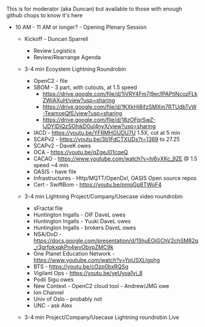 This is for moderator (aka Duncan)
but available to those with enough
github chops to know it's here
* 10 AM - 11 AM or longer? - Opening Plenary Session
   - Kickoff - Duncan Sparrell
      * Review Logistics
      * Review/Rearrange Agenda
   - 3-4 min Ecoystem Lightning Roundrobin
      * OpenC2 - file
      * SBOM - 3 part, with cutouts, at 1.5 speed
         - https://drive.google.com/file/d/1iVRY4Fm7j9ecfPAPtiNcozFLkZWjAXuH/view?usp=sharing
         - https://drive.google.com/file/d/1KXkHj8ifzSMXm7RTUdbTvW-TeamoeQfE/view?usp=sharing
         - https://drive.google.com/file/d/18zOFprSwZ-IJDYIDiQzSOhikD0ul4nyX/view?usp=sharing
      * IACD - https://youtu.be/YFRMHGUDU7U 1.5X, cut at 5 min
      * SCAPv2 - https://youtu.be/3b1FdCTXUDs?t=1369 to 27.25
      * SCAPv2 - DaveK owes
      * OCA - https://youtu.be/qZgeJ01cqeQ
      * CACAO - https://www.youtube.com/watch?v=hi6vXKc_9ZE @ 1.5 speed ~4 min
      * OASIS - have file
      * Infrastructures - Http/MQTT/OpenDxl, OASIS Open source repos
      * Cert - SwiftBom - https://youtu.be/pmqGp8TWoF4
    - 3-4 min Lightning Project/Company/Usecase video roundrobin
      * sFractal file
      * Huntington Ingalls - OIF DaveL owes
      * Huntington Ingalls - Yuuki DaveL owes
      * Huntington Ingalls - brokers DaveL owes
      * NSA/DoD - https://docs.google.com/presentation/d/15huEOiGChV2chSM82q_r3grfpkxqkPn4wvObvpZMC9k
      * One Planet Education Network - https://www.youtube.com/watch?v=YpUSXLIgphg
      * BTS - https://youtu.be/cOzp0bxRQSg
      * Vigilant Ops - https://youtu.be/yeUyoa1vj_8
      * Podii Sigu owes
      * New Context - OpenC2 cloud tool - Andrew/JMG owe
      * Ion Channel
      * Univ of Oslo - probably not
      * UNC - ask Alex

    - 3-4 min Project/Company/Usecase Lightning roundrobin Live
